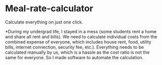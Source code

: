 # Meal-rate-calculator
Calculate everything on just one click.

*During my undergrad life, I stayed in a mess (some students rent a home and share all rent and bills). We need to calculate individual costs from the combined expense of everyone, which includes house rent, food, utility bills, internet connection, security fee, etc.).
 Everything needs to be calculated manually by us, which is a hassle as the cost ratio is not the same for everyone. So I made software to automate the calculation.
